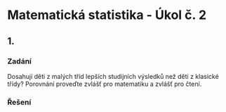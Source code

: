 # Matematická statistika - Úkol č. 2
## 1. 
### Zadání
Dosahují děti z malých tříd lepších studijních výsledků než děti z klasické třídy? Porovnání proveďte zvlášť pro matematiku a zvlášť pro čtení.
### Řešení

<!--stackedit_data:
eyJoaXN0b3J5IjpbLTExNzc3NzE2OF19
-->